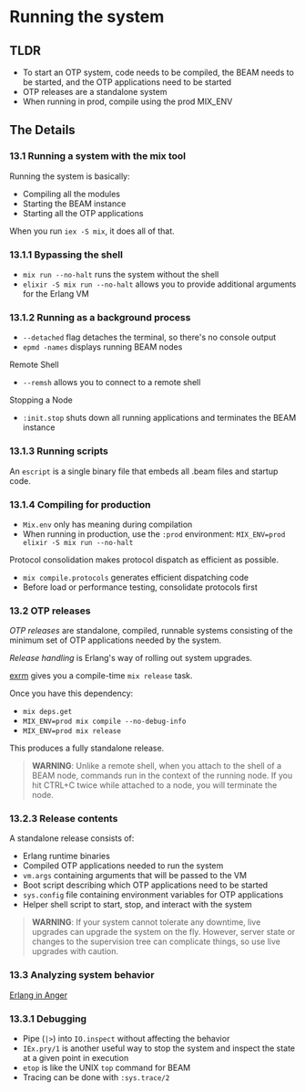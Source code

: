 # Running the system

## TLDR

- To start an OTP system, code needs to be compiled,
  the BEAM needs to be started, and the OTP applications
  need to be started
- OTP releases are a standalone system
- When running in prod, compile using the prod MIX_ENV

## The Details

### 13.1 Running a system with the mix tool

Running the system is basically:
- Compiling all the modules
- Starting the BEAM instance
- Starting all the OTP applications

When you run `iex -S mix`, it does all of that.

### 13.1.1 Bypassing the shell

- `mix run --no-halt` runs the system without the shell
- `elixir -S mix run --no-halt` allows you to provide additional arguments
for the Erlang VM

### 13.1.2 Running as a background process

- `--detached` flag detaches the terminal, so there's no console output
- `epmd -names` displays running BEAM nodes

Remote Shell
- `--remsh` allows you to connect to a remote shell

Stopping a Node
- `:init.stop` shuts down all running applications and terminates the BEAM instance

### 13.1.3 Running scripts

An `escript` is a single binary file that embeds all .beam files and startup code.

### 13.1.4 Compiling for production

- `Mix.env` only has meaning during compilation
- When running in production, use the `:prod` environment: `MIX_ENV=prod elixir -S mix run --no-halt`

Protocol consolidation makes protocol dispatch as efficient as possible.

- `mix compile.protocols` generates efficient dispatching code
- Before load or performance testing, consolidate protocols first

### 13.2 OTP releases

_OTP releases_ are standalone, compiled, runnable systems consisting of the minimum set of OTP applications needed by the system.

_Release handling_ is Erlang's way of rolling out system upgrades.

[exrm](https://github.com/bitwalker/exrm) gives you a compile-time `mix release` task. 

Once you have this dependency:
- `mix deps.get`
- `MIX_ENV=prod mix compile --no-debug-info`
- `MIX_ENV=prod mix release`

This produces a fully standalone release.

> **WARNING**: Unlike a remote shell, when you attach to the shell of a BEAM
  node, commands run in the context of the running node.  If you hit CTRL+C
  twice while attached to a node, you will terminate the node.

### 13.2.3 Release contents

A standalone release consists of:
- Erlang runtime binaries
- Compiled OTP applications needed to run the system
- `vm.args` containing arguments that will be passed to the VM
- Boot script describing which OTP applications need to be started
- `sys.config` file containing environment variables for OTP applications
- Helper shell script to start, stop, and interact with the system

> **WARNING**: If your system cannot tolerate any downtime, live upgrades
  can upgrade the system on the fly.  However, server state or changes
  to the supervision tree can complicate things, so use live upgrades
  with caution.

### 13.3 Analyzing system behavior

[Erlang in Anger](http://www.erlang-in-anger.com)

### 13.3.1 Debugging

- Pipe (`|>`) into `IO.inspect` without affecting the behavior
- `IEx.pry/1` is another useful way to stop the system and inspect
  the state at a given point in execution
- `etop` is like the UNIX `top` command for BEAM
- Tracing can be done with `:sys.trace/2`

